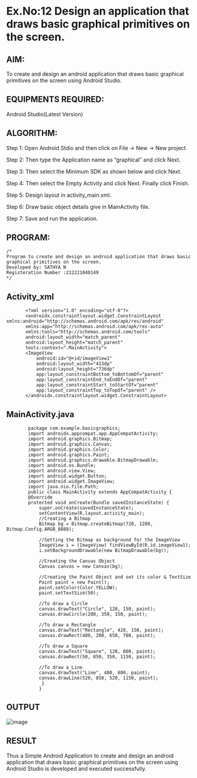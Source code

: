 
# Ex.No:12 Design an application that draws basic graphical primitives on the screen.


## AIM:

To create and design an android application that draws basic graphical primitives on the screen using Android Studio.

## EQUIPMENTS REQUIRED:

Android Studio(Latest Version)

## ALGORITHM:

Step 1: Open Android Stdio and then click on File -> New -> New project.

Step 2: Then type the Application name as “graphical″ and click Next. 

Step 3: Then select the Minimum SDK as shown below and click Next.

Step 4: Then select the Empty Activity and click Next. Finally click Finish.

Step 5: Design layout in activity_main.xml.

Step 6: Draw basic object details give in MainActivity file.

Step 7: Save and run the application.

## PROGRAM:
```
/*
Program to create and design an android application that draws basic graphical primitives on the screen.
Developed by: SATHYA N
Registeration Number :212221040149
*/
```
## Activity_xml 
           <?xml version="1.0" encoding="utf-8"?>
           <androidx.constraintlayout.widget.ConstraintLayout xmlns:android="http://schemas.android.com/apk/res/android"
           xmlns:app="http://schemas.android.com/apk/res-auto"
           xmlns:tools="http://schemas.android.com/tools"
           android:layout_width="match_parent"
           android:layout_height="match_parent"
           tools:context=".MainActivity">
           <ImageView
               android:id="@+id/imageView1"
               android:layout_width="413dp"
               android:layout_height="736dp"
               app:layout_constraintBottom_toBottomOf="parent"
               app:layout_constraintEnd_toEndOf="parent"
               app:layout_constraintStart_toStartOf="parent"
               app:layout_constraintTop_toTopOf="parent" />
           </androidx.constraintlayout.widget.ConstraintLayout>
## MainActivity.java
            package com.example.basicgraphics;
            import androidx.appcompat.app.AppCompatActivity;
            import android.graphics.Bitmap;
            import android.graphics.Canvas;
            import android.graphics.Color;
            import android.graphics.Paint;
            import android.graphics.drawable.BitmapDrawable;
            import android.os.Bundle;
            import android.view.View;
            import android.widget.Button;
            import android.widget.ImageView;
            import java.nio.file.Path;
            public class MainActivity extends AppCompatActivity {
            @Override
            protected void onCreate(Bundle savedInstanceState) {
                super.onCreate(savedInstanceState);
                setContentView(R.layout.activity_main);
                //Creating a Bitmap
                Bitmap bg = Bitmap.createBitmap(720, 1280, Bitmap.Config.ARGB_8888);
                
                //Setting the Bitmap as background for the ImageView
                ImageView i = (ImageView) findViewById(R.id.imageView1);
                i.setBackgroundDrawable(new BitmapDrawable(bg));
                
                //Creating the Canvas Object
                Canvas canvas = new Canvas(bg);
                
                //Creating the Paint Object and set its color & TextSize
                Paint paint = new Paint();
                paint.setColor(Color.YELLOW);
                paint.setTextSize(50);
                
                //To draw a Circle
                canvas.drawText("Circle", 120, 150, paint);
                canvas.drawCircle(200, 350, 150, paint);
                
                //To draw a Rectangle
                canvas.drawText("Rectangle", 420, 150, paint);
                canvas.drawRect(400, 200, 650, 700, paint);
                
                //To draw a Square
                canvas.drawText("Square", 120, 800, paint);
                canvas.drawRect(50, 850, 350, 1150, paint);
                
                //To draw a Line
                canvas.drawText("Line", 480, 800, paint);
                canvas.drawLine(520, 850, 520, 1150, paint);
                 }
                }
## OUTPUT

![image](https://github.com/Sathya-006/Mobile-Application-Development/assets/121661327/bc689057-45f2-41f1-ab02-7a55d29d8940)

## RESULT
Thus a Simple Android Application to create and design an android application that draws basic graphical primitives on the screen using Android Studio is developed and executed successfully.
